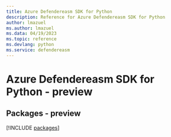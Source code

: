 ```yaml
---
title: Azure Defendereasm SDK for Python
description: Reference for Azure Defendereasm SDK for Python
author: lmazuel
ms.author: lmazuel
ms.data: 04/19/2023
ms.topic: reference
ms.devlang: python
ms.service: defendereasm
---
```

# Azure Defendereasm SDK for Python - preview
## Packages - preview
[!INCLUDE [packages](defendereasm-index.md)]